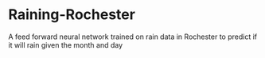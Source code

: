 # Raining-Rochester
A feed forward neural network trained on rain data in Rochester to predict if it will rain given the month and day
